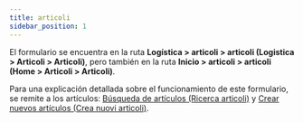 ```yaml
---
title: articoli
sidebar_position: 1
---
```


El formulario se encuentra en la ruta **Logística > articoli > articoli (Logistica > Articoli > Articoli)**, pero también en la ruta **Inicio > articoli > articoli (Home > Articoli > Articoli)**.  

Para una explicación detallada sobre el funcionamiento de este formulario, se remite a los artículos: [Búsqueda de artículos (Ricerca articoli)](/docs/erp-home/registers/items/search-items) y [Crear nuevos artículos (Crea nuovi articoli)](/docs/erp-home/registers/items/create-new-item).